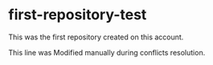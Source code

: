 # first-repository-test

This was the first repository created on this account.

This line was Modified manually during conflicts resolution.
